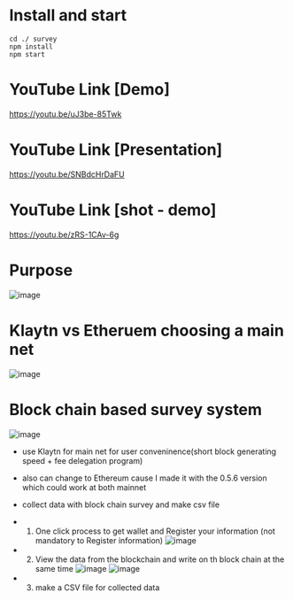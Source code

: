 # Install and start
    cd ./ survey
    npm install
    npm start

# YouTube Link [Demo]
https://youtu.be/uJ3be-85Twk

# YouTube Link [Presentation]
https://youtu.be/SNBdcHrDaFU

# YouTube Link [shot - demo]
https://youtu.be/zRS-1CAv-6g

# Purpose
![image](https://user-images.githubusercontent.com/35443121/81623227-ef73bc00-942d-11ea-96b9-84ee34ec62f4.png)

# Klaytn vs Etheruem choosing a main net
![image](https://user-images.githubusercontent.com/35443121/81623254-04504f80-942e-11ea-9acf-cf58c379da0a.png)


# Block chain based survey system
![image](https://user-images.githubusercontent.com/35443121/81623339-33ff5780-942e-11ea-9136-6a60d8a655e9.png)
- use Klaytn for main net for user conveninence(short block generating speed + fee delegation program)
- also can change to Ethereum cause I made it with the 0.5.6 version which could work at both mainnet
- collect data with block chain survey and make csv file 

- 1. One click process to get wallet and Register your information (not mandatory to Register information)
![image](https://user-images.githubusercontent.com/35443121/81622384-ce11d080-942b-11ea-9cde-1036e7eecd72.png)
- 2. View the data from the blockchain and write on th block chain at the same time
![image](https://user-images.githubusercontent.com/35443121/81622778-dcacb780-942c-11ea-86a3-206546795cb6.png)
![image](https://user-images.githubusercontent.com/35443121/81623107-a3c11280-942d-11ea-994e-c6605c26c028.png)
- 3. make a CSV file for collected data